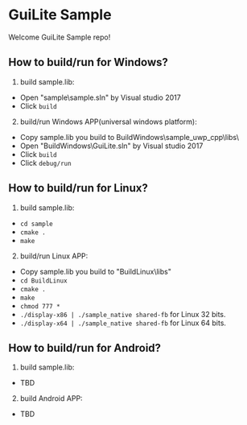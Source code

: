 # GuiLite Sample
Welcome GuiLite Sample repo!

## How to build/run for Windows?
1. build sample.lib:
- Open "sample\sample.sln" by Visual studio 2017
- Click `build` 

2. build/run Windows APP(universal windows platform):
- Copy sample.lib you build to BuildWindows\sample_uwp_cpp\libs\
- Open "BuildWindows\GuiLite.sln" by Visual studio 2017
- Click `build`
- Click `debug/run`

## How to build/run for Linux?
1. build sample.lib:
- `cd sample`
- `cmake .`
- `make`

2. build/run Linux APP:
- Copy sample.lib you build to "BuildLinux\libs"
- `cd BuildLinux`
- `cmake .`
- `make`
- `chmod 777 *`
- `./display-x86 | ./sample_native shared-fb` for Linux 32 bits.
- `./display-x64 | ./sample_native shared-fb` for Linux 64 bits.

## How to build/run for Android?
1. build sample.lib:
- TBD

2. build Android APP:
- TBD